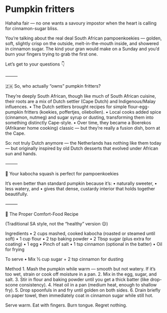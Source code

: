
# Pumpkin fritters

Hahaha fair — no one wants a savoury impostor when the heart is calling for cinnamon-sugar bliss.

You’re talking about the real deal South African pampoenkoekies — golden, soft, slightly crisp on the outside, melt-in-the-mouth inside, and showered in cinnamon sugar. The kind your gran would make on a Sunday and you’d burn your fingers trying to grab the first one.

Let’s get to your questions 👇

⸻

🇿🇦 So, who actually “owns” pumpkin fritters?

They’re deeply South African, though like much of South African cuisine, their roots are a mix of Dutch settler (Cape Dutch) and Indigenous/Malay influences.
	•	The Dutch settlers brought recipes for simple flour-egg-pumpkin fritters (koekies, poffertjes, oliebollen).
	•	Local cooks added spice (cinnamon, nutmeg) and sugar syrup or dusting, transforming them into something distinctly Cape-style.
	•	Over time, they became a Boerekos (Afrikaner home cooking) classic — but they’re really a fusion dish, born at the Cape.

So: not truly Dutch anymore — the Netherlands has nothing like them today — but originally inspired by old Dutch desserts that evolved under African sun and hands.

⸻

🧡 Your kabocha squash is perfect for pampoenkoekies

It’s even better than standard pumpkin because it’s:
	•	naturally sweeter,
	•	less watery, and
	•	gives that dense, custardy interior that holds together beautifully.

⸻

🍮 The Proper Comfort-Food Recipe

(Traditional SA style, not the “healthy” version 😌)

Ingredients
	•	2 cups mashed, cooked kabocha (roasted or steamed until soft)
	•	1 cup flour
	•	2 tsp baking powder
	•	2 Tbsp sugar (plus extra for coating)
	•	1 egg
	•	Pinch of salt
	•	1 tsp cinnamon (optional in the batter)
	•	Oil for frying

To serve
	•	Mix ½ cup sugar + 2 tsp cinnamon for dusting

Method
	1.	Mash the pumpkin while warm — smooth but not watery. If it’s too wet, strain or cook off moisture in a pan.
	2.	Mix in the egg, sugar, and salt.
	3.	Stir in flour and baking powder until you get a thick batter (like drop-scone consistency).
	4.	Heat oil in a pan (medium heat, enough to shallow fry).
	5.	Drop spoonfuls in and fry until golden on both sides.
	6.	Drain briefly on paper towel, then immediately coat in cinnamon sugar while still hot.

Serve warm. Eat with fingers. Burn tongue. Regret nothing.